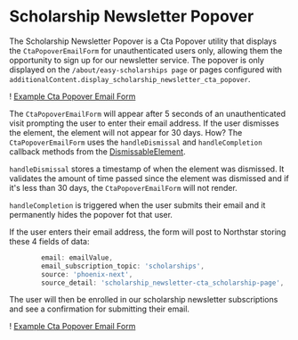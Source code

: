 # Scholarship Newsletter Popover

The Scholarship Newsletter Popover is a Cta Popover utility that displays the `CtaPopoverEmailForm` for unauthenticated users only, allowing them the opportunity to sign up for our newsletter service. The popover is only displayed on the `/about/easy-scholarships page` or pages configured with `additionalContent.display_scholarship_newsletter_cta_popover`.

! [Example Cta Popover Email Form](../../.gitbook/assets/newsletter-popover-example.png)

The `CtaPopoverEmailForm` will appear after 5 seconds of an unauthenticated visit prompting the user to enter their email address. If the user dismisses the element, the element will not appear for 30 days. How? The `CtaPopoverEmailForm` uses the `handleDismissal` and `handleCompletion` callback methods from the [DismissableElement](https://github.com/DoSomething/phoenix-next/blob/master/docs/development/features/dismissable-element.md#dismissable-element).

`handleDismissal` stores a timestamp of when the element was dismissed. It validates the amount of time passed since the element was dismissed and if it's less than 30 days, the `CtaPopoverEmailForm` will not render.

`handleCompletion` is triggered when the user submits their email and it permanently hides the popover fot that user.

If the user enters their email address, the form will post to Northstar storing these 4 fields of data:

```jsx
        email: emailValue,
        email_subscription_topic: 'scholarships',
        source: 'phoenix-next',
        source_detail: 'scholarship_newsletter-cta_scholarship-page',
```

The user will then be enrolled in our scholarship newsletter subscriptions and see a confirmation for submitting their email.

! [Example Cta Popover Email Form](../../.gitbook/assets/newsletter-popover-affirmation-example.png)

